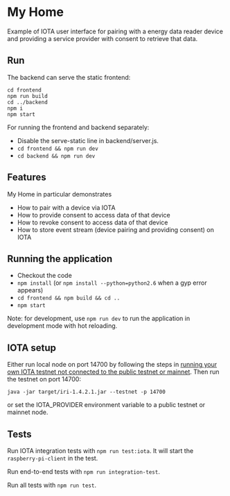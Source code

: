 # My Home

Example of IOTA user interface for pairing with a energy data reader device and providing a service provider with consent to retrieve that data.

## Run

The backend can serve the static frontend:

```
cd frontend
npm run build
cd ../backend
npm i
npm start
```

For running the frontend and backend separately:
- Disable the serve-static line in backend/server.js.
- `cd frontend && npm run dev`
- `cd backend && npm run dev`

## Features

My Home in particular demonstrates
- How to pair with a device via IOTA
- How to provide consent to access data of that device
- How to revoke consent to access data of that device
- How to store event stream (device pairing and providing consent) on IOTA

## Running the application

- Checkout the code
- `npm install` (or `npm install --python=python2.6` when a gyp error appears)
- `cd frontend && npm build && cd ..`
- `npm start`

Note: for development, use `npm run dev` to run the application in development mode with hot reloading.

## IOTA setup

Either run local node on port 14700 by following the steps in [running your own IOTA testnet not connected to the public testnet or mainnet](https://github.com/schierlm/private-iota-testnet). Then run the testnet on port 14700:

```
java -jar target/iri-1.4.2.1.jar --testnet -p 14700
```

or set the IOTA_PROVIDER environment variable to a public testnet or mainnet node.

## Tests

Run IOTA integration tests with `npm run test:iota`. It will start the `raspberry-pi-client` in the test.

Run end-to-end tests with `npm run integration-test`.

Run all tests with `npm run test`.
